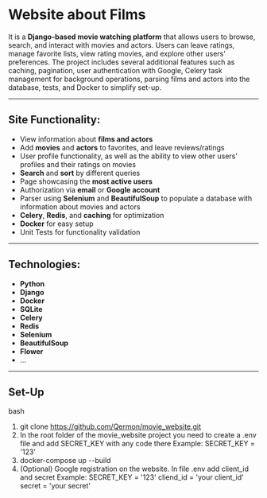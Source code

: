 # Website about Films

It is a **Django-based movie watching platform** that allows users to browse, search, and interact with movies and actors. 
Users can leave ratings, manage favorite lists, view rating movies, and explore other users' preferences. 
The project includes several additional features such as caching, pagination, user authentication with Google, 
Celery task management for background operations, parsing films and actors into the database, tests, and Docker to simplify set-up.

---

## Site Functionality:
- View information about **films and actors**
- Add **movies** and **actors** to favorites, and leave reviews/ratings
- User profile functionality, as well as the ability to view other users' profiles and their ratings on movies
- **Search** and **sort** by different queries
- Page showcasing the **most active users**
- Authorization via **email** or **Google account**
- Parser using **Selenium** and **BeautifulSoup** to populate a database with information about movies and actors
- **Celery**, **Redis**, and **caching** for optimization
- **Docker** for easy setup
- Unit Tests for functionality validation

---

## Technologies:
- **Python**
- **Django**
- **Docker**
- **SQLite**
- **Celery**
- **Redis**
- **Selenium**
- **BeautifulSoup**
- **Flower**
- ... 

---
## Set-Up
bash
1) git clone https://github.com/Qermon/movie_website.git
2) In the root folder of the movie_website project you need to create a .env file and add SECRET_KEY with any code there
   Example: SECRET_KEY = '123'
3) docker-compose up --build
4) (Optional) Google registration on the website. In file .env add client_id and secret
   Example:
   SECRET_KEY = '123'
   cliend_id = 'your client_id'
   secret = 'your secret'
